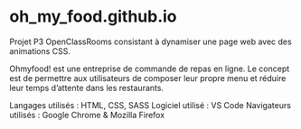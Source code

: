 # oh_my_food.github.io

Projet P3 OpenClassRooms consistant à dynamiser une page web avec des animations CSS.

Ohmyfood! est une entreprise de commande de repas en ligne. Le concept est de permettre aux utilisateurs de composer leur propre menu et réduire leur temps d’attente dans les restaurants.

Langages utilisés : HTML, CSS, SASS Logiciel utilisé : VS Code Navigateurs utilisés : Google Chrome & Mozilla Firefox
